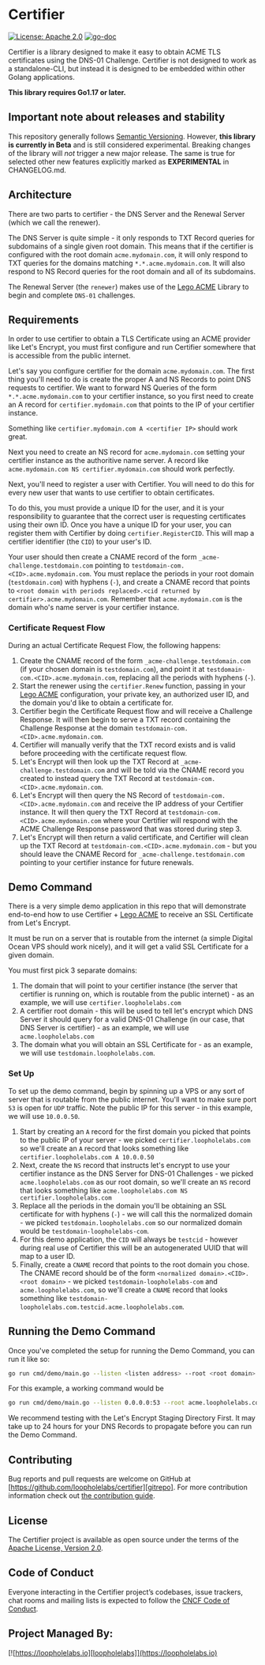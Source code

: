 # Certifier

[![License: Apache 2.0](https://img.shields.io/badge/License-Apache%202.0-brightgreen.svg)](https://www.apache.org/licenses/LICENSE-2.0)
[![go-doc](https://godoc.org/github.com/loopholelabs/certifier?status.svg)](https://godoc.org/github.com/loopholelabs/certifier)

Certifier is a library designed to make it easy to obtain ACME TLS certificates
using the DNS-01 Challenge. Certifier is not designed to work as a standalone-CLI, but instead
it is designed to be embedded within other Golang applications.

**This library requires Go1.17 or later.**

## Important note about releases and stability

This repository generally follows [Semantic Versioning](https://semver.org/). However, **this library is currently in
Beta** and is still considered experimental. Breaking changes of the library will _not_ trigger a new major release. The
same is true for selected other new features explicitly marked as
**EXPERIMENTAL** in CHANGELOG.md.

## Architecture

There are two parts to certifier - the DNS Server and the Renewal Server (which we call the renewer).

The DNS Server is quite simple - it only responds to TXT Record queries for subdomains of a single given root domain.
This means that if the certifier is configured with the root domain `acme.mydomain.com`, it will only respond to TXT queries
for the domains matching `*.*.acme.mydomain.com`. It will also respond to NS Record queries for the root domain and all of its subdomains.

The Renewal Server (the `renewer`) makes use of the [Lego ACME](https://go-acme.github.io/lego) Library to begin and complete `DNS-01` challenges.

## Requirements

In order to use certifier to obtain a TLS Certificate using an ACME provider like
Let's Encrypt, you must first configure and run Certifier somewhere that is accessible from
the public internet.

Let's say you configure certifier for the domain `acme.mydomain.com`. The first thing you'll need to do is create the proper A and NS Records
to point DNS requests to certifier. We want to forward NS Queries of the form `*.*.acme.mydomain.com` to your certifier instance, so you first need to create an A record
for `certifier.mydomain.com` that points to the IP of your certifier instance.

Something like `certifier.mydomain.com A <certifier IP>` should work great.

Next you need to create an NS record for `acme.mydomain.com` setting your certifier instance as the authoritive name server. A record like `acme.mydomain.com NS certifier.mydomain.com` should work perfectly.

Next, you'll need to register a user with Certifier. You will need to do this for every new user that wants to use certifier to obtain certificates.

To do this, you must provide a unique ID for the user, and it is your responsibility to guarantee that the correct user is requesting certificates using their own ID.
Once you have a unique ID for your user, you can register them with Certifier by doing `certifier.RegisterCID`. This will map a certifier identifier (the `CID`)
to your user's ID.

Your user should then create a CNAME record of the form `_acme-challenge.testdomain.com` pointing to `testdomain-com.<CID>.acme.mydomain.com`. You must replace
the periods in your root domain (`testdomain.com`) with hyphens (`-`), and create a CNAME record that points to `<root domain with periods replaced>.<cid returned by certifier>.acme.mydomain.com`.
Remember that `acme.mydomain.com` is the domain who's name server is your certifier instance.

### Certificate Request Flow

During an actual Certificate Request Flow, the following happens:

1. Create the CNAME record of the form `_acme-challenge.testdomain.com` (if your chosen domain is `testdomain.com`), and point it at `testdomain-com.<CID>.acme.mydomain.com`, replacing all the periods with hyphens (`-`).
2. Start the renewer using the `certifier.Renew` function, passing in your [Lego ACME](https://go-acme.github.io/lego) configuration, your private key, an authorized user ID, and the domain you'd like to obtain a certificate for.
3. Certifier begin the Certificate Request flow and will receive a Challenge Response. It will then begin to serve a TXT record containing the Challenge Response at the domain `testdomain-com.<CID>.acme.mydomain.com`.
4. Certifier will manually verify that the TXT record exists and is valid before proceeding with the certificate request flow.
5. Let's Encrypt will then look up the TXT Record at `_acme-challenge.testdomain.com` and will be told via the CNAME record you created to instead query the TXT Record at `testdomain-com.<CID>.acme.mydomain.com`.
6. Let's Encrypt will then query the NS Record of `testdomain-com.<CID>.acme.mydomain.com` and receive the IP address of your Certifier instance. It will then query the TXT Record at `testdomain-com.<CID>.acme.mydomain.com` where your Certifier will respond with the ACME Challenge Response password that was stored during step 3.
7. Let's Encrypt will then return a valid certificate, and Certifier will clean up the TXT Record at `testdomain-com.<CID>.acme.mydomain.com` - but you should leave the CNAME Record for `_acme-challenge.testdomain.com` pointing to your certifier instance for future renewals.

## Demo Command

There is a very simple demo application in this repo that will demonstrate end-to-end how to use Certifier + [Lego ACME](https://go-acme.github.io/lego) to receive an SSL Certificate from Let's Encrypt.

It must be run on a server that is routable from the internet (a simple Digital Ocean VPS should work nicely), and it will get a valid SSL Certificate for a given domain.

You must first pick 3 separate domains:

1. The domain that will point to your certifier instance (the server that certifier is running on, which is routable from the public internet) - as an example, we will use `certifier.loopholelabs.com`
2. A certifier root domain - this will be used to tell let's encrypt which DNS Server it should query for a valid DNS-01 Challenge (in our case, that DNS Server is certifier) - as an example, we will use `acme.loopholelabs.com`
3. The domain what you will obtain an SSL Certificate for - as an example, we will use `testdomain.loopholelabs.com`.

### Set Up

To set up the demo command, begin by spinning up a VPS or any sort of server that is routable from the public internet. You'll want to make sure port `53` is open for `UDP` traffic. Note the public IP for this server - in this example, we will use `10.0.0.50`.

1. Start by creating an `A` record for the first domain you picked that points to the public IP of your server - we picked `certifier.loopholelabs.com` so we'll create an `A` record that looks something like `certifier.loopholelabs.com A 10.0.0.50`
2. Next, create the `NS` record that instructs let's encrypt to use your certifier instance as the DNS Server for DNS-01 Challenges - we picked `acme.loopholelabs.com` as our root domain, so we'll create an `NS` record that looks something like `acme.loopholelabs.com NS certifier.loopholelabs.com`
3. Replace all the periods in the domain you'll be obtaining an SSL certificate for with hyphens (`-`) - we will call this the normalized domain - we picked `testdomain.loopholelabs.com` so our normalized domain would be `testdomain-loopholelabs-com`.
4. For this demo application, the `CID` will always be `testcid` - however during real use of Certifier this will be an autogenerated UUID that will map to a user ID.
5. Finally, create a `CNAME` record that points to the root domain you chose. The CNAME record should be of the form `<normalized domain>.<CID>.<root domain>` - we picked `testdomain-loopholelabs-com` and `acme.loopholelabs.com`, so we'll create a `CNAME` record that looks something like `testdomain-loopholelabs.com.testcid.acme.loopholelabs.com`.

## Running the Demo Command

Once you've completed the setup for running the Demo Command, you can run it like so:

```bash
go run cmd/demo/main.go --listen <listen address> --root <root domain> --public <certifier domain> --email <your email> --domain <the domain you want to obtain an SSL certificate for> --directory <acme directory URL>
```

For this example, a working command would be

```bash
go run cmd/demo/main.go --listen 0.0.0.0:53 --root acme.loopholelabs.com --public certifier.loopholelabs.com --email testemail@loopholelabs.io --domain testdomain.loopholelabs.com --directory https://acme-staging-v02.api.letsencrypt.org/directory
```

We recommend testing with the Let's Encrypt Staging Directory First. It may take up to 24 hours for your DNS Records to propagate before you can run the Demo Command.

## Contributing

Bug reports and pull requests are welcome on GitHub at [https://github.com/loopholelabs/certifier][gitrepo]. For more
contribution information check
out [the contribution guide](https://github.com/loopholelabs/certifier/blob/master/CONTRIBUTING.md).

## License

The Certifier project is available as open source under the terms of
the [Apache License, Version 2.0](http://www.apache.org/licenses/LICENSE-2.0).

## Code of Conduct

Everyone interacting in the Certifier project’s codebases, issue trackers, chat rooms and mailing lists is expected to follow the [CNCF Code of Conduct](https://github.com/cncf/foundation/blob/master/code-of-conduct.md).

## Project Managed By:

[![https://loopholelabs.io][loopholelabs]](https://loopholelabs.io)

[gitrepo]: https://github.com/loopholelabs/certifier
[loopholelabs]: https://cdn.loopholelabs.io/loopholelabs/LoopholeLabsLogo.svg
[loophomepage]: https://loopholelabs.io
